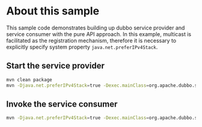 # About this sample

This sample code demonstrates building up dubbo service provider and service consumer with the pure API approach. In this example, multicast is facilitated as the registration mechanism, therefore it is necessary to explicitly specify system property `java.net.preferIPv4Stack`.

## Start the service provider

```bash
mvn clean package
mvn -Djava.net.preferIPv4Stack=true -Dexec.mainClass=org.apache.dubbo.samples.api.provider.ZkRegisterProviderApplication exec:java
```

## Invoke the service consumer

```bash
mvn -Djava.net.preferIPv4Stack=true -Dexec.mainClass=org.apache.dubbo.samples.api.client.ZkRegisterClientApplication exec:java
```
